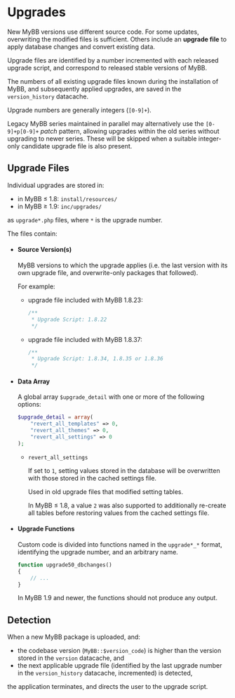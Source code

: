 # Upgrades

New MyBB versions use different source code. For some updates, overwriting the modified files is sufficient. Others include an **upgrade file** to apply database changes and convert existing data.

Upgrade files are identified by a number incremented with each released upgrade script, and correspond to released stable versions of MyBB.

The numbers of all existing upgrade files known during the installation of MyBB, and subsequently applied upgrades, are saved in the `version_history` datacache.

Upgrade numbers are generally integers (`[0-9]+`).

Legacy MyBB series maintained in parallel may alternatively use the `[0-9]+p[0-9]+` _patch_ pattern, allowing upgrades within the old series without upgrading to newer series. These will be skipped when a suitable integer-only candidate upgrade file is also present.

## Upgrade Files

Individual upgrades are stored in:
- in MyBB ≤ 1.8: `install/resources/`
- in MyBB ≥ 1.9: `inc/upgrades/`

as `upgrade*.php` files, where `*` is the upgrade number.

The files contain:
- #### Source Version(s)
  MyBB versions to which the upgrade applies (i.e. the last version with its own upgrade file, and overwrite-only packages that followed).

  For example:
  - upgrade file included with MyBB 1.8.23:
    ```php
    /**
     * Upgrade Script: 1.8.22
     */
    ```

  - upgrade file included with MyBB 1.8.37:
    ```php
    /**
     * Upgrade Script: 1.8.34, 1.8.35 or 1.8.36
     */
    ```

- #### Data Array
  A global array `$upgrade_detail` with one or more of the following options:

  ```php
  $upgrade_detail = array(
      "revert_all_templates" => 0,
      "revert_all_themes" => 0,
      "revert_all_settings" => 0
  );
  ```

  - `revert_all_settings`

    If set to `1`, setting values stored in the database will be overwritten with those stored in the cached settings file.

    Used in old upgrade files that modified setting tables.

    In MyBB ≤ 1.8, a value `2` was also supported to additionally re-create all tables before restoring values from the cached settings file.

- #### Upgrade Functions
  Custom code is divided into functions named in the `upgrade*_*` format, identifying the upgrade number, and an arbitrary name.
  ```php
  function upgrade50_dbchanges()
  {
      // ...
  }
  ```

  In MyBB 1.9 and newer, the functions should not produce any output.

## Detection
When a new MyBB package is uploaded, and:
- the codebase version (`MyBB::$version_code`) is higher than the version stored in the `version` datacache, and
- the next applicable upgrade file (identified by the last upgrade number in the `version_history` datacache, incremented) is detected,

the application terminates, and directs the user to the upgrade script.

